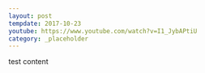 ```yaml
---
layout: post
tempdate: 2017-10-23
youtube: https://www.youtube.com/watch?v=I1_JybAPtiU
category: _placeholder
---
```

test content